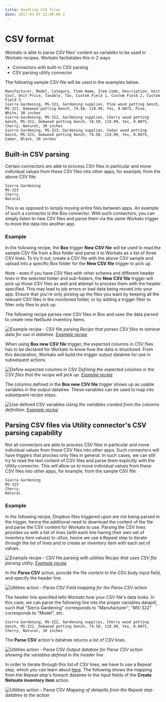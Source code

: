 ```yaml
---
title: Handling CSV files
date: 2017-03-07 22:00:00 Z
---
```


# CSV format
Workato is able to parse CSV files' content as variables to be used in Workato recipes. Workato faciliatates this in 2 ways
- Connectors with built-in CSV parsing
- CSV parsing utility connector

The following sample CSV file will be used in the examples below.

```
Manufacturer, Model, Category, Item Name, Item Code, Description, Unit Cost, Unit Price, Taxable, Tax, Custom Field 1, Custom Field 2, Custom Field 3
Sierra Gardening, MS-321, Gardening supplies, Pine wood potting bench, MS-321, Oakwood potting bench, 74.50, 119.99, Yes, 0.0875, Pine, White, 30 inches
Sierra Gardening, MS-322, Gardening supplies, Cherry wood potting bench, MS-322, Oakwood potting bench, 74.50, 119.99, Yes, 0.0875, Cherry, Natural, 30 inches
Sierra Gardening, MS-323, Gardening supplies, Cedar wood potting bench, MS-323, Oakwood potting bench, 74.50, 119.99, Yes, 0.0875, Cedar, Black, 30 inches
```

## Built-in CSV parsing
Certain connectors are able to process CSV files in particular and move individual values from these CSV files into other apps, for example, from the above CSV file:
```
Sierra Gardening
MS-323
Cherry
Natural
```

This is as opposed to simply moving entire files between apps. An example of such a connector is the Box connector. With such connectors, you can simply listen to new CSV files and parse them via the same Workato trigger to move the data into another app.

### Example
In the following recipe, the **Box** trigger **New CSV file** will be used to read the sample CSV file from a Box folder and parse it to Workato as a list of three CSV lines. To try it out, create a CSV file with the above CSV sample and upload into a specific Box folder for the **New CSV file** trigger to pick up.

Note - even if you have CSV files with other schema and different header lines in the selected folder and sub-folders, the **New CSV file** trigger will pick up those CSV files as well and attempt to process them with the header specified. This may lead to job errors or bad data being moved into your app. Ensure that you're only picking up the files you want by keeping all the relevant CSV files in the monitored folder, or by adding a trigger filter to filter only files to pick up.

The following recipe parses new CSV files in Box and uses the data parsed to create new NetSuite inventory items.

![Example recipe - CSV file parsing](/assets/images/features/files-and-attachments/csv-file-parsing-recipe.png)
*Recipe that parses CSV files to retrieve data for use in datatree. [Example recipe](https://www.workato.com/recipes/485023)*

When using **Box new CSV file** trigger, the expected columns in CSV files has to be declared for Workato to know how the data is structured. From this declaration, Workato will build the trigger output datatree for use in subsequent actions.

![Define expected columns in CSV](/assets/images/features/handling-csv-files/define-expected-csv-columns.gif)
*Defining the expected columns in the CSV files that the recipe will pick up. [Example recipe](https://www.workato.com/recipes/485023)*

The columns defined in the **Box new CSV file** trigger shows up as usable variables in the output datatree. These variables can be used to map into subsequent recipe steps.

![Use defined CSV variables](/assets/images/features/handling-csv-files/use-defined-csv-variables.gif)
*Using the variables created from the columns definition. [Example recipe](https://www.workato.com/recipes/485023)*

## Parsing CSV files via Utility connector's CSV parsing capability
Not all connectors are able to process CSV files in particular and move individual values from these CSV files into other apps. Such connectors will have triggers that process only files in general. In such cases, we can still try to read the text content of CSV files and parse them explicitly with the Utility connector. This will allow us to move individual values from these CSV files into other apps, for example, from the sample CSV file:

```
Sierra Gardening
MS-323
Cherry
Natural
```

### Example
In the following recipe, Dropbox files triggered upon are not being parsed in the trigger, hence the additional need to download the content of the file and parse the CSV content for Workato to use. Parsing the CSV lines provides us with a list of lines (with each line having their own set of inventory item values) to utlize, hence we use a Repeat step to iterate through the list of lines and to create an inventory item with each set of values.

![Example recipe - CSV file parsing with utilities](/assets/images/features/files-and-attachments/utilitites-parse-csv-example-recipe.png)
*Recipe that uses CSV file parsing utility. [Example recipe](https://www.workato.com/recipes/492685)*

In the **Parse CSV** action, provide the file content to the CSV body input field, and specify the header line.

![Utilities action - Parse CSV](/assets/images/features/files-and-attachments/parse-csv-utilities-step.png)
*Field mapping for the Parse CSV action*

The header line specified tells Workato how your CSV file's data looks. In this case, we can parse the following line into the proper variables datapill, such that "Sierra Gardening" corresponds to "Manufacturer", "MS-322" corresponds to "Model", etc.

```
Sierra Gardening, MS-322, Gardening supplies, Cherry wood potting bench, MS-322, Oakwood potting bench, 74.50, 119.99, Yes, 0.0875, Cherry, Natural, 30 inches
```

The **Parse CSV** action's datatree returns a list of CSV lines.

![Utilities action - Parse CSV](/assets/images/features/files-and-attachments/parse-csv-output-datatree.png)
*Output datatree for Parse CSV action showing the variables defined in the header line*

In order to iterate through this list of CSV lines, we have to use a Repeat step, which you can learn about [here](http://docs.workato.com/recipes/steps.html). The following shows the mapping from the Repeat step's foreach datatree to the input fields of the **Create Netsuite inventory item** action.

![Utilities action - Parse CSV](/assets/images/features/files-and-attachments/parse-csv-mapping.png)
*Mapping of datapills from the Repeat step datatree to the action*
